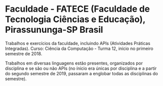 # Faculdade - FATECE (Faculdade de Tecnologia Ciências e Educação), Pirassununga-SP Brasil

Trabalhos e exercícios da faculdade, incluindo APIs (Atividades Práticas Integradas). Curso: Ciência da Computação - Turma 12, início no primeiro semestre de 2018.

Trabalhos em diversas linguagens estão presentes, organizados por disciplina e se são ou não APIs (no ínicio era únicas por disciplina e a partir do segundo semestre de 2019, passaram a englobar todas as disciplinas do semestre).
